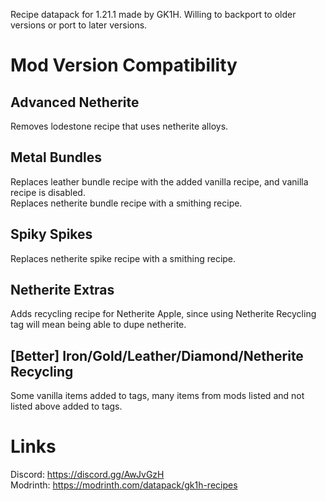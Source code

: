 Recipe datapack for 1.21.1 made by GK1H. Willing to backport to older versions or port to later versions.  
# Mod Version Compatibility  
## Advanced Netherite  
Removes lodestone recipe that uses netherite alloys.  
## Metal Bundles  
Replaces leather bundle recipe with the added vanilla recipe, and vanilla recipe is disabled.  
Replaces netherite bundle recipe with a smithing recipe.  
## Spiky Spikes  
Replaces netherite spike recipe with a smithing recipe.  
## Netherite Extras  
Adds recycling recipe for Netherite Apple, since using Netherite Recycling tag will mean being able to dupe netherite.  
## [Better] Iron/Gold/Leather/Diamond/Netherite Recycling  
Some vanilla items added to tags, many items from mods listed and not listed above added to tags.  
# Links  
Discord: https://discord.gg/AwJvGzH  
Modrinth: https://modrinth.com/datapack/gk1h-recipes
